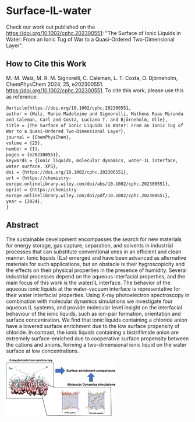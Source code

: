 # Surface-IL-water

Check our work out published on the  https://doi.org/10.1002/cphc.202300551: "The Surface of Ionic Liquids in Water: From an Ionic Tug of War to a Quasi-Ordered Two-Dimensional Layer".

## How to Cite this Work

M.-M. Walz, M. R. M. Signorelli, C. Caleman, L. T. Costa, O. Björneholm, ChemPhysChem 2024, 25, e202300551. https://doi.org/10.1002/cphc.202300551.
To cite this work, please use this as reference:

```
@article{https://doi.org/10.1002/cphc.202300551,
author = {Walz, Marie-Madeleine and Signorelli, Matheus Ruas Miranda and Caleman, Carl and Costa, Luciano T. and Björneholm, Olle},
title = {The Surface of Ionic Liquids in Water: From an Ionic Tug of War to a Quasi-Ordered Two-Dimensional Layer},
journal = {ChemPhysChem},
volume = {25},
number = {1},
pages = {e202300551},
keywords = {ionic liquids, molecular dynamics, water-IL interface, water surface, XPS},
doi = {https://doi.org/10.1002/cphc.202300551},
url = {https://chemistry-europe.onlinelibrary.wiley.com/doi/abs/10.1002/cphc.202300551},
eprint = {https://chemistry-europe.onlinelibrary.wiley.com/doi/pdf/10.1002/cphc.202300551},
year = {2024},
}
```

## Abstract

The sustainable development encompasses the search for new materials for energy storage,
gas capture, separation, and solvents in industrial processes that can substitute conventional
ones in an efficient and clean manner. Ionic liquids (ILs) emerged and have been advanced as
alternative materials for such applications, but an obstacle is their hygroscopicity and the 
effects on their physical properties in the presence of humidity. Several industrial processes
depend on the aqueous interfacial properties, and the main focus of this work is the water/IL interface.
The behavior of the aqueous ionic liquids at the water-vacuum interface is representative for
their water interfacial properties. Using X-ray photoelectron spectroscopy in combination with 
molecular dynamics simulations we investigate four aqueous IL systems, and provide molecular level
insight on the interfacial behaviour of the ionic liquids, such as ion-pair formation, orientation
and surface concentration. We find that ionic liquids containing a chloride anion have a lowered 
surface enrichment due to the low surface propensity of chloride. In contrast, the ionic liquids 
containing a bistriflimide anion are extremely surface-enriched due to cooperative surface propensity 
between the cations and anions, forming a two-dimensional ionic liquid on the water surface at low concentrations.

<img
  src="./TOC.jpg"
  alt="Alt text"
  title="Graphical abstract"
  style="display: inline-block; margin: 1.5 auto; max-width: 300px">

